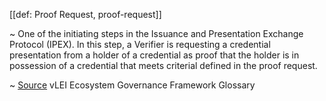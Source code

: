 [[def: Proof Request, proof-request]]

~ One of the initiating steps in the Issuance and Presentation Exchange Protocol (IPEX). In this step, a Verifier is requesting a credential presentation from a holder of a credential as proof that the holder is in possession of a credential that meets criterial defined in the proof request.

~ [Source](https://www.gleif.org/vlei/introducing-the-vlei-ecosystem-governance-framework/2023-12-15_vlei-egf-v2.0-glossary_v1.3_final.pdf) vLEI Ecosystem Governance Framework Glossary
